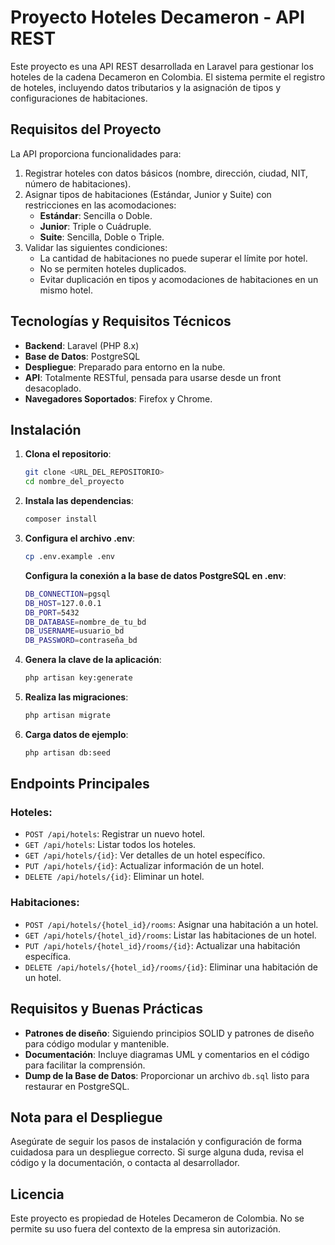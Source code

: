 # Proyecto Hoteles Decameron - API REST

Este proyecto es una API REST desarrollada en Laravel para gestionar los hoteles de la cadena Decameron en Colombia. El sistema permite el registro de hoteles, incluyendo datos tributarios y la asignación de tipos y configuraciones de habitaciones.

## Requisitos del Proyecto

La API proporciona funcionalidades para:
1. Registrar hoteles con datos básicos (nombre, dirección, ciudad, NIT, número de habitaciones).
2. Asignar tipos de habitaciones (Estándar, Junior y Suite) con restricciones en las acomodaciones:
   - **Estándar**: Sencilla o Doble.
   - **Junior**: Triple o Cuádruple.
   - **Suite**: Sencilla, Doble o Triple.
3. Validar las siguientes condiciones:
   - La cantidad de habitaciones no puede superar el límite por hotel.
   - No se permiten hoteles duplicados.
   - Evitar duplicación en tipos y acomodaciones de habitaciones en un mismo hotel.

## Tecnologías y Requisitos Técnicos

- **Backend**: Laravel (PHP 8.x)
- **Base de Datos**: PostgreSQL
- **Despliegue**: Preparado para entorno en la nube.
- **API**: Totalmente RESTful, pensada para usarse desde un front desacoplado.
- **Navegadores Soportados**: Firefox y Chrome.

## Instalación

1. **Clona el repositorio**:
   ```bash
   git clone <URL_DEL_REPOSITORIO>
   cd nombre_del_proyecto

2. **Instala las dependencias**:
   ```bash
   composer install
3. **Configura el archivo .env**:
   ```bash
   cp .env.example .env
   ```
   **Configura la conexión a la base de datos PostgreSQL en .env**:
   ```bash
   DB_CONNECTION=pgsql
   DB_HOST=127.0.0.1
   DB_PORT=5432
   DB_DATABASE=nombre_de_tu_bd
   DB_USERNAME=usuario_bd
   DB_PASSWORD=contraseña_bd
   ```
4. **Genera la clave de la aplicación**:
   ```bash
   php artisan key:generate
5. **Realiza las migraciones**:
   ```bash
   php artisan migrate
6. **Carga datos de ejemplo**:
   ```bash
   php artisan db:seed

## Endpoints Principales

### Hoteles:

- `POST /api/hotels`: Registrar un nuevo hotel.
- `GET /api/hotels`: Listar todos los hoteles.
- `GET /api/hotels/{id}`: Ver detalles de un hotel específico.
- `PUT /api/hotels/{id}`: Actualizar información de un hotel.
- `DELETE /api/hotels/{id}`: Eliminar un hotel.

### Habitaciones:

- `POST /api/hotels/{hotel_id}/rooms`: Asignar una habitación a un hotel.
- `GET /api/hotels/{hotel_id}/rooms`: Listar las habitaciones de un hotel.
- `PUT /api/hotels/{hotel_id}/rooms/{id}`: Actualizar una habitación específica.
- `DELETE /api/hotels/{hotel_id}/rooms/{id}`: Eliminar una habitación de un hotel.

## Requisitos y Buenas Prácticas

- **Patrones de diseño**: Siguiendo principios SOLID y patrones de diseño para código modular y mantenible.
- **Documentación**: Incluye diagramas UML y comentarios en el código para facilitar la comprensión.
- **Dump de la Base de Datos**: Proporcionar un archivo `db.sql` listo para restaurar en PostgreSQL.

## Nota para el Despliegue

Asegúrate de seguir los pasos de instalación y configuración de forma cuidadosa para un despliegue correcto. Si surge alguna duda, revisa el código y la documentación, o contacta al desarrollador.

## Licencia

Este proyecto es propiedad de Hoteles Decameron de Colombia. No se permite su uso fuera del contexto de la empresa sin autorización.




